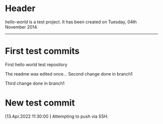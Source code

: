 # Header

_hello-world_ is a test project.
It has been created on Tuesday, 04th November 2014.

--------------------------------------------------------------------------------

<!--- --------------------------------------------------------------------- --->
# First test commits
<!--- --------------------------------------------------------------------- --->

First hello world test repository

The readme was edited once...
Second change done in branch1

Third change done in branch1

<!--- --------------------------------------------------------------------- --->
# New test commit
<!--- --------------------------------------------------------------------- --->

[13.Apr.2022 11:30:00 ] Attempting to push via SSH.
